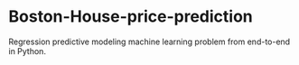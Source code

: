 # Boston-House-price-prediction
Regression predictive modeling machine learning problem from end-to-end in Python.
